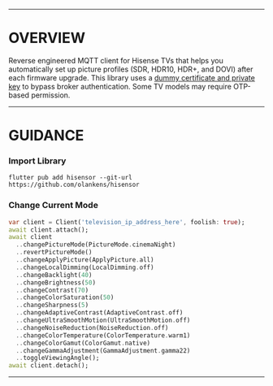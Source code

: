<hr>

# OVERVIEW

Reverse engineered MQTT client for Hisense TVs that helps you automatically set up picture profiles (SDR, HDR10, HDR+, and DOVI) after each firmware upgrade. This library uses a [dummy certificate and private key](lib/assets) to bypass broker authentication. Some TV models may require OTP-based permission.

<hr>

# GUIDANCE

### Import Library

```shell
flutter pub add hisensor --git-url https://github.com/olankens/hisensor
```

### Change Current Mode

```dart
var client = Client('television_ip_address_here', foolish: true);
await client.attach();
await client
  ..changePictureMode(PictureMode.cinemaNight)
  ..revertPictureMode()
  ..changeApplyPicture(ApplyPicture.all)
  ..changeLocalDimming(LocalDimming.off)
  ..changeBacklight(40)
  ..changeBrightness(50)
  ..changeContrast(70)
  ..changeColorSaturation(50)
  ..changeSharpness(5)
  ..changeAdaptiveContrast(AdaptiveContrast.off)
  ..changeUltraSmoothMotion(UltraSmoothMotion.off)
  ..changeNoiseReduction(NoiseReduction.off)
  ..changeColorTemperature(ColorTemperature.warm1)
  ..changeColorGamut(ColorGamut.native)
  ..changeGammaAdjustment(GammaAdjustment.gamma22)
  ..toggleViewingAngle();
await client.detach();
```

<hr>
